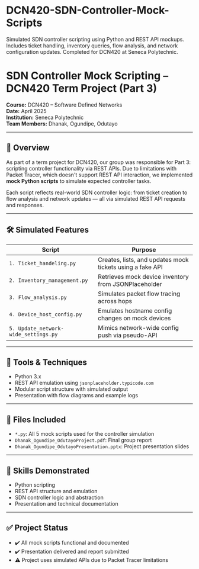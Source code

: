 # DCN420-SDN-Controller-Mock-Scripts
Simulated SDN controller scripting using Python and REST API mockups. Includes ticket handling, inventory queries, flow analysis, and network configuration updates. Completed for DCN420 at Seneca Polytechnic.
# SDN Controller Mock Scripting – DCN420 Term Project (Part 3)

**Course:** DCN420 – Software Defined Networks  
**Date:** April 2025  
**Institution:** Seneca Polytechnic  
**Team Members:** Dhanak, Ogundipe, Odutayo

---

## 🧠 Overview
As part of a term project for DCN420, our group was responsible for Part 3: scripting controller functionality via REST APIs. Due to limitations with Packet Tracer, which doesn't support REST API interaction, we implemented **mock Python scripts** to simulate expected controller tasks.

Each script reflects real-world SDN controller logic: from ticket creation to flow analysis and network updates — all via simulated REST API requests and responses.

---

## 🛠️ Simulated Features

| Script | Purpose |
|--------|---------|
| `1. Ticket_handeling.py` | Creates, lists, and updates mock tickets using a fake API |
| `2. Inventory_management.py` | Retrieves mock device inventory from JSONPlaceholder |
| `3. Flow_analysis.py` | Simulates packet flow tracing across hops |
| `4. Device_host_config.py` | Emulates hostname config changes on mock devices |
| `5. Update_network-wide_settings.py` | Mimics network-wide config push via pseudo-API |

---

## 🧪 Tools & Techniques
- Python 3.x  
- REST API emulation using `jsonplaceholder.typicode.com`  
- Modular script structure with simulated output  
- Presentation with flow diagrams and example logs

---

## 📎 Files Included
- `*.py`: All 5 mock scripts used for the controller simulation  
- `Dhanak_Ogundipe_OdutayoProject.pdf`: Final group report  
- `Dhanak_Ogundipe_OdutayoPresentation.pptx`: Project presentation slides

---

## 🧠 Skills Demonstrated
- Python scripting  
- REST API structure and emulation  
- SDN controller logic and abstraction  
- Presentation and technical documentation

---

## ✅ Project Status
- ✔️ All mock scripts functional and documented  
- ✔️ Presentation delivered and report submitted  
- ⚠️ Project uses simulated APIs due to Packet Tracer limitations
